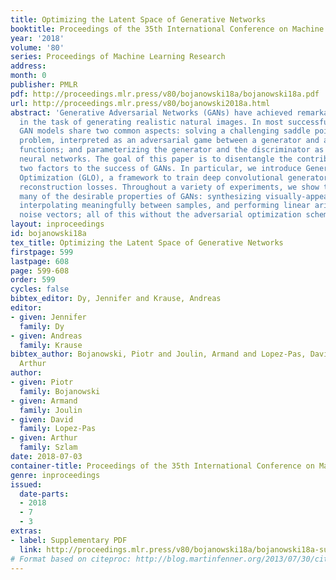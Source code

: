 ```yaml
---
title: Optimizing the Latent Space of Generative Networks
booktitle: Proceedings of the 35th International Conference on Machine Learning
year: '2018'
volume: '80'
series: Proceedings of Machine Learning Research
address: 
month: 0
publisher: PMLR
pdf: http://proceedings.mlr.press/v80/bojanowski18a/bojanowski18a.pdf
url: http://proceedings.mlr.press/v80/bojanowski2018a.html
abstract: 'Generative Adversarial Networks (GANs) have achieved remarkable results
  in the task of generating realistic natural images. In most successful applications,
  GAN models share two common aspects: solving a challenging saddle point optimization
  problem, interpreted as an adversarial game between a generator and a discriminator
  functions; and parameterizing the generator and the discriminator as deep convolutional
  neural networks. The goal of this paper is to disentangle the contribution of these
  two factors to the success of GANs. In particular, we introduce Generative Latent
  Optimization (GLO), a framework to train deep convolutional generators using simple
  reconstruction losses. Throughout a variety of experiments, we show that GLO enjoys
  many of the desirable properties of GANs: synthesizing visually-appealing samples,
  interpolating meaningfully between samples, and performing linear arithmetic with
  noise vectors; all of this without the adversarial optimization scheme.'
layout: inproceedings
id: bojanowski18a
tex_title: Optimizing the Latent Space of Generative Networks
firstpage: 599
lastpage: 608
page: 599-608
order: 599
cycles: false
bibtex_editor: Dy, Jennifer and Krause, Andreas
editor:
- given: Jennifer
  family: Dy
- given: Andreas
  family: Krause
bibtex_author: Bojanowski, Piotr and Joulin, Armand and Lopez-Pas, David and Szlam,
  Arthur
author:
- given: Piotr
  family: Bojanowski
- given: Armand
  family: Joulin
- given: David
  family: Lopez-Pas
- given: Arthur
  family: Szlam
date: 2018-07-03
container-title: Proceedings of the 35th International Conference on Machine Learning
genre: inproceedings
issued:
  date-parts:
  - 2018
  - 7
  - 3
extras:
- label: Supplementary PDF
  link: http://proceedings.mlr.press/v80/bojanowski18a/bojanowski18a-supp.pdf
# Format based on citeproc: http://blog.martinfenner.org/2013/07/30/citeproc-yaml-for-bibliographies/
---
```

